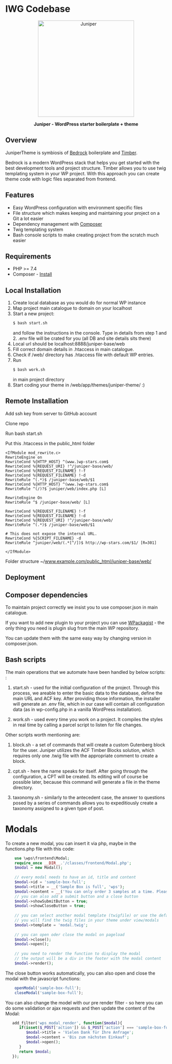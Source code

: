 # IWG Codebase

<p align="center">
  <a href="https://wp-stars.com">
    <img alt="Juniper" src="https://5924544.fs1.hubspotusercontent-na1.net/hubfs/5924544/juniper-base/398672602-juniper-logo-01.png" height="300">
  </a>
</p>

<p align="center">
  <strong>Juniper - WordPress starter boilerplate + theme</strong>
</p>

## Overview

JuniperTheme is symbiosis of <a href="https://github.com/roots/bedrock">Bedrock</a> boilerplate and <a href="https://github.com/timber/timber">Timber</a>.

Bedrock is a modern WordPress stack that helps you get started with the best development tools and project structure.
Timber allows you to use twig templating system in your WP project.
With this approach you can create theme code with logic files separated from frontend.

## Features

- Easy WordPress configuration with environment specific files
- File structure which makes keeping and maintaining your project on a Git a lot easier
- Dependency management with [Composer](https://getcomposer.org)
- Twig templating system
- Bash console scripts to make creating project from the scratch much easier

## Requirements

- PHP >= 7.4
- Composer - [Install](https://getcomposer.org/doc/00-intro.md#installation-linux-unix-osx)

## Local Installation

1. Create local database as you would do for normal WP instance
2. Map project main catalogue to domain on your localhost
3. Start a new project:
   ```sh
   $ bash start.sh
   ```
   and follow the instructions in the console.
   Type in details from step 1 and 2. .env file will
   be crated for you (all DB and site details sits there)
4. Local url should be localhost:8888/juniper-base/web
5. Fill correct domain details in .htaccess in main catalogue.
6. Check if /web/ directory has .htaccess file with default WP entries.
7. Run 
   ```sh
   $ bash work.sh
   ```
   in main project directory
8. Start coding your theme in /web/app/themes/juniper-theme/ :)

## Remote Installation

Add ssh key from server to GitHub account

Clone repo

Run bash start.sh

Put this .htaccess in the public_html folder
```
<IfModule mod_rewrite.c>
RewriteEngine on
RewriteCond %{HTTP_HOST} ^(www.)wp-stars.com$
RewriteCond %{REQUEST_URI} !^/juniper-base/web/
RewriteCond %{REQUEST_FILENAME} !-f
RewriteCond %{REQUEST_FILENAME} !-d
RewriteRule ^(.*)$ /juniper-base/web/$1
RewriteCond %{HTTP_HOST} ^(www.)wp-stars.com$
RewriteRule ^(/)?$ juniper/web/index.php [L]

RewriteEngine On
RewriteRule ^$ /juniper-base/web/ [L]

RewriteCond %{REQUEST_FILENAME} !-f
RewriteCond %{REQUEST_FILENAME} !-d
RewriteCond %{REQUEST_URI} !^/juniper-base/web/
RewriteRule ^(.*)$ /juniper-base/web/$1

# This does not expose the internal URL.
RewriteCond %{SCRIPT_FILENAME} -d
RewriteRule ^juniper/web/(.*[^/])$ http://wp-stars.com/$1/ [R=301]

</IfModule>
```
Folder structure ~/www.example.com/public_html/juniper-base/web/


## Deployment 

## Composer dependencies

To maintain project correctly we insist you to use composer.json in main catalogue.

If you want to add new plugin to your project you can use [WPackagist](https://wpackagist.org/) - 
the only thing you need is plugin slug from the main WP repository.

You can update them with the same easy way by changing version in composer.json.

## Bash scripts

The main operations that we automate have been handled by below scripts: :

1) start.sh - used for the initial configuration of the project. Through this process, we areable to enter the basic data to the database, define the main URL and ACF key. After providing those information, the installer will generate an .env file, which in our case will contain all configuration data (as in wp-config.php in a vanilla WordPress installation).

2) work.sh - used every time you work on a project. It compiles the styles in real time by calling a parcel script to listen for file changes.

Other scripts worth mentioning are:

1) block.sh - a set of commands that will create a custom Gutenberg block for the user. Juniper utilizes the ACF Timber Blocks solution, which requires only one .twig file with the appropriate comment to create a block.
2) cpt.sh - here the name speaks for itself. After going through the configuration, a CPT will be created. Its editing will of course be possible later, because this command will generate a file in the theme directory.

3) taxonomy.sh - similarly to the antecedent case, the answer to questions posed by a series of commands allows you to expeditiously create a taxonomy assigned to a given type of post.

# Modals

To create a new modal, you can insert it via php, maybe in the functions.php file with this code:

```php
    use \wps\frontend\Modal;
    require_once __DIR__.'/classes/frontend/Modal.php';
    $modal = new Modal();
    
    // every modal needs to have an id, title and content
    $modal->id = 'sample-box-full';
    $modal->title = __('Sample Box is full', 'wps');
    $modal->content = __('You can only order 3 samples at a time. Please remove one of the samples from your cart to add a new one.', 'wps');
    // you can also add a submit button and a close button
    $modal->showSubmitButton = true;
    $modal->showCloseButton = true;
    
    // you can select another modal template (twigfile) or use the default one
    // you will find the twig files in your theme under view/modals
    $modal->template = 'modal.twig';
    
    // you can open oder close the modal on pageload
    $modal->close();
    $modal->open();
    
    // you need to render the function to display the modal
    // the output will be a div in the footer with the modal content
    $modal->render();

```

The close button works automatically, you can also open and close the modal with the javascript functions:
```js
    openModal('sample-box-full');
    closeModal('sample-box-full');
```

You can also change the model with our pre render filter - so here you can do 
some validation or ajax requests and then update the content of the Modal:

```php
   add_filter('wps_modal_render', function($modal){
      if(isset($_POST['action']) && $_POST['action'] === 'sample-box-full'){
         $modal->title = 'Vielen Dank für Ihre Anfrage';
         $modal->content = 'Bis zum nächsten Einkauf';
         $modal->open();
      }
      return $modal;
   });
```